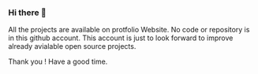 ### Hi there 👋

All the projects are available on protfolio Website.
No code or repository is in this github account.
This account is just to look forward to improve already avialable open source projects.

Thank you !
Have a good time.
